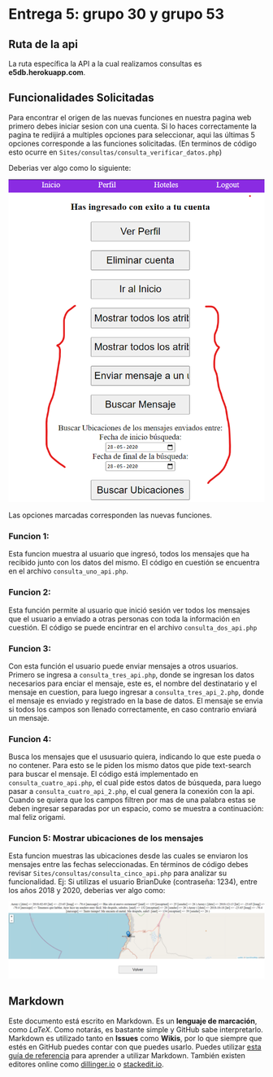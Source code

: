 # Entrega 5: grupo 30 y grupo 53

## Ruta de la api

La ruta específica la API a la cual realizamos consultas es **e5db.herokuapp.com**.

## Funcionalidades Solicitadas

Para encontrar el origen de las nuevas funciones en nuestra pagina web primero debes iniciar sesion con una cuenta. Si lo haces correctamente la pagina te redijirá a multiples opciones para seleccionar, aqui las últimas 5 opciones corresponde a las funciones solicitadas. (En terminos de código esto ocurre en ```Sites/consultas/consulta_verificar_datos.php```)

Deberias ver algo como lo siguiente:

![Alt text](funciones.png "Donde encontrar las funciones solcitadas")

Las opciones marcadas corresponden las nuevas funciones.

### Funcion 1:

Esta funcion muestra al usuario que ingresó, todos los mensajes que ha recibido junto con los datos del mismo. El código en cuestión se encuentra en el archivo ```consulta_uno_api.php```.

### Funcion 2:

Esta función permite al usuario que inició sesión ver todos los mensajes que el usuario a enviado a otras personas con toda la información en cuestión. El código se puede encintrar en el archivo ```consulta_dos_api.php```

### Funcion 3:

Con esta función el usuario puede enviar mensajes a otros usuarios. Primero se ingresa a ```consulta_tres_api.php```, donde se ingresan los datos necesarios para enciar el mensaje, este es, el nombre del destinatario y el mensaje en cuestion, para luego ingresar a ```consulta_tres_api_2.php```, donde el mensaje es enviado y registrado en la base de datos. El mensaje se envia si todos los campos son llenado correctamente, en caso contrario enviará un mensaje.

### Funcion 4:

Busca los mensajes que el ususuario quiera, indicando lo que este pueda o no contener. Para esto se le piden los mismo datos que pide text-search para buscar el mensaje. El código está implementado en ```consulta_cuatro_api.php```, el cual pide estos datos de búsqueda, para luego pasar a ```consulta_cuatro_api_2.php```, el cual genera la conexión con la api. Cuando se quiera que los campos filtren por mas de una palabra estas se deben ingresar separadas por un espacio, como se muestra a continuación:  mal feliz origami.

### Funcion 5: Mostrar ubicaciones de los mensajes

Esta funcion muestras las ubicaciones desde las cuales se enviaron los mensajes entre las fechas seleccionadas. En términos de código debes revisar ```Sites/consultas/consulta_cinco_api.php``` para analizar su funcionalidad.
Ej: Si utilizas el usuario BrianDuke (contraseña: 1234), entre los años 2018 y 2020, deberias ver algo como:


![Alt text](funcion_5.png "Función 5: Ubicaciones")



## Markdown

Este documento está escrito en Markdown. Es un **lenguaje de marcación**, como *LaTeX*. Como notarás, es bastante simple y GitHub sabe interpretarlo. Markdown es utilizado tanto en **Issues** como **Wikis**, por lo que siempre que estés en GitHub puedes contar con que puedes usarlo. Puedes utilizar [esta guía de referencia](https://github.com/adam-p/markdown-here/wiki/Markdown-Cheatsheet) para aprender a utilizar Markdown. También existen editores online como [dillinger.io](http://dillinger.io/) o [stackedit.io](https://stackedit.io).
